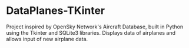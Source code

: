 # DataPlanes-TKinter
Project inspired by OpenSky Network's Aircraft Database, built in Python using the Tkinter and SQLite3 libraries. Displays data of airplanes and allows input of new airplane data.
